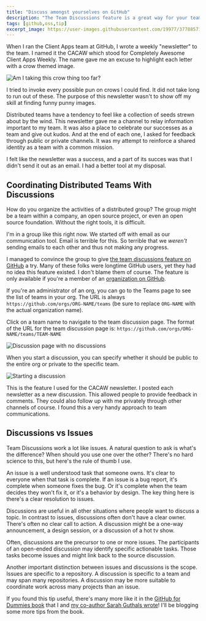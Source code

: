 ```yaml
---
title: "Discuss amongst yourselves on GitHub"
description: "The Team Discussions feature is a great way for your team to have open ended discussions on GitHub without having to leave GitHub."
tags: [github,oss,tip]
excerpt_image: https://user-images.githubusercontent.com/19977/37788571-fa91d55e-2dbe-11e8-961d-f8f13ad65b2e.jpg
---
```


When I ran the Client Apps team at GitHub, I wrote a weekly "newsletter" to the team. I named it the CACAW which stood for Completely Awesome Client Apps Weekly. The name gave me an excuse to highlight each letter with a crow themed image.

![Am I taking this crow thing too far?](https://user-images.githubusercontent.com/19977/37788571-fa91d55e-2dbe-11e8-961d-f8f13ad65b2e.jpg)

I tried to invoke every possible pun on crows I could find. It did not take long to run out of these. The purpose of this newsletter wasn't to show off my skill at finding funny punny images.

Distributed teams have a tendency to feel like a collection of seeds strewn about by the wind. This newsletter gave me a channel to relay information important to my team. It was also a place to celebrate our successes as a team and give out kudos. And at the end of each one, I asked for feedback through public or private channels. It was my attempt to reinforce a shared identity as a team with a common mission.

I felt like the newsletter was a success, and a part of its succes was that I didn't send it out as an email. I had a better tool at my disposal.

## Coordinating Distributed Teams With Discussions

How do you organize the activities of a distributed group? The group might be a team within a company, an open source project, or even an open source foundation. Without the right tools, it is difficult.

I'm in a group like this right now. We started off with email as our communication tool. Email is terrible for this. So terrible that we _weren't_ sending emails to each other and thus not making any progress.

I managed to convince the group to give [the team discussions feature on GitHub](https://help.github.com/en/articles/about-team-discussions) a try. Many of these folks were longtime GitHub users, yet they had no idea this feature existed. I don't blame them of course. The feature is only available if you're a member of an [organization on GitHub](https://help.github.com/en/articles/about-organizations).

If you're an administrator of an org, you can go to the Teams page to see the list of teams in your org. The URL is always `https://github.com/orgs/ORG-NAME/teams` (be sure to replace `ORG-NAME` with the actual organization name).

Click on a team name to navigate to the team discussion page. The format of the URL for the team discussion page is: `https://github.com/orgs/ORG-NAME/teams/TEAM-NAME`

![Discussion page with no discussions](https://user-images.githubusercontent.com/19977/58995077-99bb7c00-87a7-11e9-85b6-4a57270e1c95.png)

When you start a discussion, you can specify whether it should be public to the entire org or private to the specific team.

![Starting a discussion](https://user-images.githubusercontent.com/19977/58995127-cb344780-87a7-11e9-9c0a-cd242bc2f81e.png)

This is the feature I used for the CACAW newsletter. I posted each newsletter as a new discussion. This allowed people to provide feedback in comments. They could also follow up with me privately through other channels of course. I found this a very handy approach to team communications.

## Discussions vs Issues

Team Discussions work a lot like issues. A natural question to ask is what's the difference? When should you use one over the other? There's no hard science to this, but here's the rule of thumb I use.

An issue is a well understood task that someone owns. It's clear to everyone when that task is complete. If an issue is a bug report, it's complete when someone fixes the bug. Or it's complete when the team decides they won't fix it, or it's a behavior by design. The key thing here is there's a clear resolution to issues.

Discussions are useful in all other situations where people want to discuss a topic. In contrast to issues, discussions often don't have a clear owner. There's often no clear call to action. A discussion might  be a one-way announcement, a design session, or a discussion of a hot tv show.

Often, discussions are the precursor to one or more issues. The participants of an open-ended discussion may identify specific actionable tasks. Those tasks become issues and might link back to the source discussion.

Another important distinction between issues and discussions is the scope. Issues are specific to a repository. A discussion is specific to a team and may span many repositories. A discussion may be more suitable to coordinate work across many projects than an issue.

If you found this tip useful, there's many more like it in the [GitHub for Dummies book](https://amzn.to/2Qr31t1) that I and [my co-author Sarah Guthals wrote](https://haacked.com/archive/2019/05/30/github-for-dummies/)! I'll be blogging some more tips from the book.
